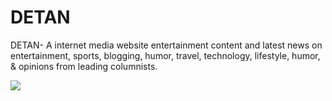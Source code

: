 # DETAN
DETAN- A internet media website entertainment content and  latest news on entertainment, sports, blogging, humor, travel, technology, lifestyle, humor, &amp; opinions from leading columnists.

![](https://raw.githubusercontent.com/taneajoshi/DETAN/master/images/lookup1%20.png)
